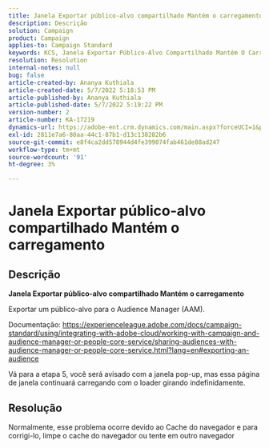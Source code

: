 ```yaml
---
title: Janela Exportar público-alvo compartilhado Mantém o carregamento
description: Descrição
solution: Campaign
product: Campaign
applies-to: Campaign Standard
keywords: KCS, Janela Exportar Público-Alvo Compartilhado Mantém O Carregamento
resolution: Resolution
internal-notes: null
bug: false
article-created-by: Ananya Kuthiala
article-created-date: 5/7/2022 5:18:53 PM
article-published-by: Ananya Kuthiala
article-published-date: 5/7/2022 5:19:22 PM
version-number: 2
article-number: KA-17219
dynamics-url: https://adobe-ent.crm.dynamics.com/main.aspx?forceUCI=1&pagetype=entityrecord&etn=knowledgearticle&id=d6ac16c3-29ce-ec11-a7b5-0022480a8e40
exl-id: 2811e7a6-80aa-44c1-87b1-d13c138282b6
source-git-commit: e8f4ca2dd578944d4fe399074fab461de88ad247
workflow-type: tm+mt
source-wordcount: '91'
ht-degree: 3%

---
```


# Janela Exportar público-alvo compartilhado Mantém o carregamento

## Descrição


<b>Janela Exportar público-alvo compartilhado Mantém o carregamento</b>

Exportar um público-alvo para o Audience Manager (AAM).

Documentação: https://experienceleague.adobe.com/docs/campaign-standard/using/integrating-with-adobe-cloud/working-with-campaign-and-audience-manager-or-people-core-service/sharing-audiences-with-audience-manager-or-people-core-service.html?lang=en#exporting-an-audience

Vá para a etapa 5, você será avisado com a janela pop-up, mas essa página de janela continuará carregando com o loader girando indefinidamente.


## Resolução


Normalmente, esse problema ocorre devido ao Cache do navegador e para corrigi-lo, limpe o cache do navegador ou tente em outro navegador
